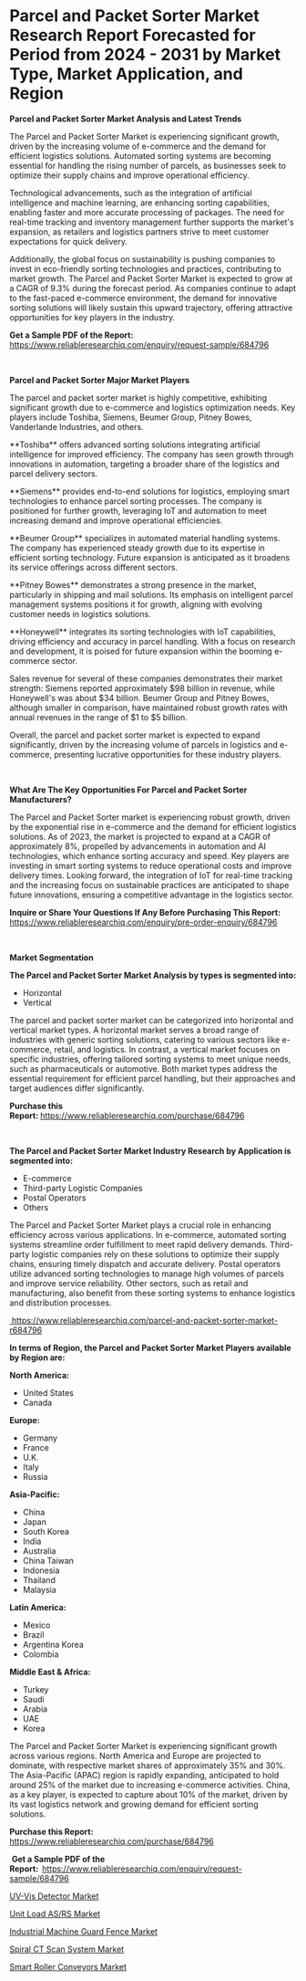 <p><h1>Parcel and Packet Sorter Market Research Report Forecasted for Period from 2024 -  2031 by Market Type, Market Application, and Region</h1></p><p><strong>Parcel and Packet Sorter Market Analysis and Latest Trends</strong></p>
<p><p>The Parcel and Packet Sorter Market is experiencing significant growth, driven by the increasing volume of e-commerce and the demand for efficient logistics solutions. Automated sorting systems are becoming essential for handling the rising number of parcels, as businesses seek to optimize their supply chains and improve operational efficiency. </p><p>Technological advancements, such as the integration of artificial intelligence and machine learning, are enhancing sorting capabilities, enabling faster and more accurate processing of packages. The need for real-time tracking and inventory management further supports the market's expansion, as retailers and logistics partners strive to meet customer expectations for quick delivery.</p><p>Additionally, the global focus on sustainability is pushing companies to invest in eco-friendly sorting technologies and practices, contributing to market growth. The Parcel and Packet Sorter Market is expected to grow at a CAGR of 9.3% during the forecast period. As companies continue to adapt to the fast-paced e-commerce environment, the demand for innovative sorting solutions will likely sustain this upward trajectory, offering attractive opportunities for key players in the industry.</p></p>
<p><strong>Get a Sample PDF of the Report:&nbsp;</strong> <a href="https://www.reliableresearchiq.com/enquiry/request-sample/684796?utm_campaign=114&utm_medium=2&utm_source=Github&utm_content=ia&utm_term=30102024&utm_id=parcel-and-packet-sorter">https://www.reliableresearchiq.com/enquiry/request-sample/684796</a></p>
<p>&nbsp;</p>
<p><strong>Parcel and Packet Sorter Major Market Players</strong></p>
<p><p>The parcel and packet sorter market is highly competitive, exhibiting significant growth due to e-commerce and logistics optimization needs. Key players include Toshiba, Siemens, Beumer Group, Pitney Bowes, Vanderlande Industries, and others.</p><p>**Toshiba** offers advanced sorting solutions integrating artificial intelligence for improved efficiency. The company has seen growth through innovations in automation, targeting a broader share of the logistics and parcel delivery sectors.</p><p>**Siemens** provides end-to-end solutions for logistics, employing smart technologies to enhance parcel sorting processes. The company is positioned for further growth, leveraging IoT and automation to meet increasing demand and improve operational efficiencies.</p><p>**Beumer Group** specializes in automated material handling systems. The company has experienced steady growth due to its expertise in efficient sorting technology. Future expansion is anticipated as it broadens its service offerings across different sectors.</p><p>**Pitney Bowes** demonstrates a strong presence in the market, particularly in shipping and mail solutions. Its emphasis on intelligent parcel management systems positions it for growth, aligning with evolving customer needs in logistics solutions.</p><p>**Honeywell** integrates its sorting technologies with IoT capabilities, driving efficiency and accuracy in parcel handling. With a focus on research and development, it is poised for future expansion within the booming e-commerce sector.</p><p>Sales revenue for several of these companies demonstrates their market strength: Siemens reported approximately $98 billion in revenue, while Honeywell's was about $34 billion. Beumer Group and Pitney Bowes, although smaller in comparison, have maintained robust growth rates with annual revenues in the range of $1 to $5 billion.</p><p>Overall, the parcel and packet sorter market is expected to expand significantly, driven by the increasing volume of parcels in logistics and e-commerce, presenting lucrative opportunities for these industry players.</p></p>
<p>&nbsp;</p>
<p><strong>What Are The Key Opportunities For Parcel and Packet Sorter Manufacturers?</strong></p>
<p><p>The Parcel and Packet Sorter market is experiencing robust growth, driven by the exponential rise in e-commerce and the demand for efficient logistics solutions. As of 2023, the market is projected to expand at a CAGR of approximately 8%, propelled by advancements in automation and AI technologies, which enhance sorting accuracy and speed. Key players are investing in smart sorting systems to reduce operational costs and improve delivery times. Looking forward, the integration of IoT for real-time tracking and the increasing focus on sustainable practices are anticipated to shape future innovations, ensuring a competitive advantage in the logistics sector.</p></p>
<p><strong>Inquire or Share Your Questions If Any Before Purchasing This Report:</strong> <a href="https://www.reliableresearchiq.com/enquiry/pre-order-enquiry/684796?utm_campaign=114&utm_medium=2&utm_source=Github&utm_content=ia&utm_term=30102024&utm_id=parcel-and-packet-sorter">https://www.reliableresearchiq.com/enquiry/pre-order-enquiry/684796</a></p>
<p>&nbsp;</p>
<p><strong>Market Segmentation</strong></p>
<p><strong>The Parcel and Packet Sorter Market Analysis by types is segmented into:</strong></p>
<p><ul><li>Horizontal</li><li>Vertical</li></ul></p>
<p><p>The parcel and packet sorter market can be categorized into horizontal and vertical market types. A horizontal market serves a broad range of industries with generic sorting solutions, catering to various sectors like e-commerce, retail, and logistics. In contrast, a vertical market focuses on specific industries, offering tailored sorting systems to meet unique needs, such as pharmaceuticals or automotive. Both market types address the essential requirement for efficient parcel handling, but their approaches and target audiences differ significantly.</p></p>
<p><strong>Purchase this Report:&nbsp;</strong><a href="https://www.reliableresearchiq.com/purchase/684796?utm_campaign=114&utm_medium=2&utm_source=Github&utm_content=ia&utm_term=30102024&utm_id=parcel-and-packet-sorter">https://www.reliableresearchiq.com/purchase/684796</a></p>
<p>&nbsp;</p>
<p><strong>The Parcel and Packet Sorter Market Industry Research by Application is segmented into:</strong></p>
<p><ul><li>E-commerce</li><li>Third-party Logistic Companies</li><li>Postal Operators</li><li>Others</li></ul></p>
<p><p>The Parcel and Packet Sorter Market plays a crucial role in enhancing efficiency across various applications. In e-commerce, automated sorting systems streamline order fulfillment to meet rapid delivery demands. Third-party logistic companies rely on these solutions to optimize their supply chains, ensuring timely dispatch and accurate delivery. Postal operators utilize advanced sorting technologies to manage high volumes of parcels and improve service reliability. Other sectors, such as retail and manufacturing, also benefit from these sorting systems to enhance logistics and distribution processes.</p></p>
<p><a href="https://www.reliableresearchiq.com/parcel-and-packet-sorter-market-r684796?utm_campaign=114&utm_medium=2&utm_source=Github&utm_content=ia&utm_term=30102024&utm_id=parcel-and-packet-sorter">&nbsp;https://www.reliableresearchiq.com/parcel-and-packet-sorter-market-r684796</a></p>
<p><strong>In terms of Region, the Parcel and Packet Sorter Market Players available by Region are:</strong></p>
<p>
    <p> <strong> North America: </strong>
        <ul>
            <li>United States</li>
            <li>Canada</li>
        </ul>
        </p> 
    <p> <strong> Europe: </strong>
        <ul>
            <li>Germany</li>
            <li>France</li>
            <li>U.K.</li>
            <li>Italy</li>
            <li>Russia</li>
        </ul>
        </p> 
    <p> <strong> Asia-Pacific: </strong>
        <ul>
            <li>China</li>
            <li>Japan</li>
            <li>South Korea</li>
            <li>India</li>
            <li>Australia</li>
            <li>China Taiwan</li>
            <li>Indonesia</li>
            <li>Thailand</li>
            <li>Malaysia</li>
        </ul>
        </p> 
    <p> <strong> Latin America: </strong>
        <ul>
            <li>Mexico</li>
            <li>Brazil</li>
            <li>Argentina Korea</li>
            <li>Colombia</li>
        </ul>
        </p> 
    <p> <strong> Middle East & Africa: </strong>
        <ul>
            <li>Turkey</li>
            <li>Saudi</li>
            <li>Arabia</li>
            <li>UAE</li>
            <li>Korea</li>
        </ul>
    </p>
    </p>
<p><p>The Parcel and Packet Sorter Market is experiencing significant growth across various regions. North America and Europe are projected to dominate, with respective market shares of approximately 35% and 30%. The Asia-Pacific (APAC) region is rapidly expanding, anticipated to hold around 25% of the market due to increasing e-commerce activities. China, as a key player, is expected to capture about 10% of the market, driven by its vast logistics network and growing demand for efficient sorting solutions.</p></p>
<p><strong>Purchase this Report: </strong><a href="https://www.reliableresearchiq.com/purchase/684796?utm_campaign=114&utm_medium=2&utm_source=Github&utm_content=ia&utm_term=30102024&utm_id=parcel-and-packet-sorter">https://www.reliableresearchiq.com/purchase/684796</a></p>
<p>&nbsp;<strong>Get a Sample PDF of the Report:&nbsp;&nbsp;</strong><a href="https://www.reliableresearchiq.com/enquiry/request-sample/684796?utm_campaign=114&utm_medium=2&utm_source=Github&utm_content=ia&utm_term=30102024&utm_id=parcel-and-packet-sorter">https://www.reliableresearchiq.com/enquiry/request-sample/684796</a></p>
<p><strong></strong></p>
<p><p><a href="https://github.com/erskinemm93/Market-Research-Report-List-1/blob/main/uv-vis-detector-market.md?utm_campaign=114&utm_medium=2&utm_source=Github&utm_content=ia&utm_term=30102024&utm_id=parcel-and-packet-sorter">UV-Vis Detector Market</a></p><p><a href="https://issuu.com/reportprime-2/docs/unit-load-asrs-market-size-2030.ppt_672058188d5ac1?utm_campaign=114&utm_medium=2&utm_source=Github&utm_content=ia&utm_term=30102024&utm_id=parcel-and-packet-sorter">Unit Load AS/RS Market</a></p><p><a href="https://www.linkedin.com/pulse/industrial-machine-guard-fence-industry-sector-new-technologies-f1sff?utm_campaign=114&utm_medium=2&utm_source=Github&utm_content=ia&utm_term=30102024&utm_id=parcel-and-packet-sorter">Industrial Machine Guard Fence Market</a></p><p><a href="https://www.linkedin.com/pulse/spiral-ct-scan-system-market-penetration-strategies-untapped-1jxfc?utm_campaign=114&utm_medium=2&utm_source=Github&utm_content=ia&utm_term=30102024&utm_id=parcel-and-packet-sorter">Spiral CT Scan System Market</a></p><p><a href="https://issuu.com/reportprime-2/docs/smart-roller-conveyors-market-size-_543cc1da86af57?utm_campaign=114&utm_medium=2&utm_source=Github&utm_content=ia&utm_term=30102024&utm_id=parcel-and-packet-sorter">Smart Roller Conveyors Market</a></p></p>